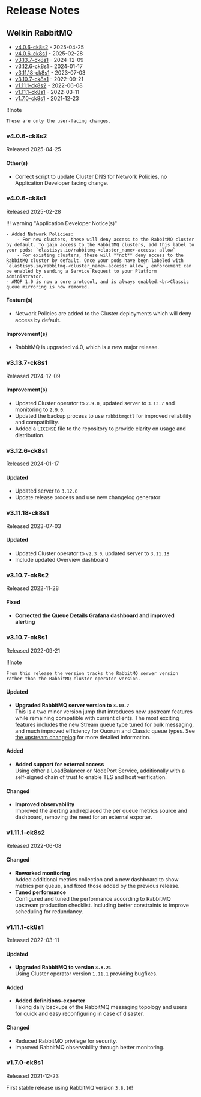 # Release Notes

## Welkin RabbitMQ

<!-- BEGIN TOC -->

- [v4.0.6-ck8s2](#v406-ck8s2) - 2025-04-25
- [v4.0.6-ck8s1](#v406-ck8s1) - 2025-02-28
- [v3.13.7-ck8s1](#v3137-ck8s1) - 2024-12-09
- [v3.12.6-ck8s1](#v3126-ck8s1) - 2024-01-17
- [v3.11.18-ck8s1](#v31118-ck8s1) - 2023-07-03
- [v3.10.7-ck8s1](#v3107-ck8s1) - 2022-09-21
- [v1.11.1-ck8s2](#v1111-ck8s2) - 2022-06-08
- [v1.11.1-ck8s1](#v1111-ck8s1) - 2022-03-11
- [v1.7.0-ck8s1](#v170-ck8s1) - 2021-12-23
<!-- END TOC -->

!!!note

    These are only the user-facing changes.

### v4.0.6-ck8s2

Released 2025-04-25

#### Other(s)

- Correct script to update Cluster DNS for Network Policies, no Application Developer facing change.

<!--
    Release notes before 2024-11-29 are excluded from spellchecking.
    Please make sure to put new release notes above this line.
-->
<!-- vale off -->

### v4.0.6-ck8s1

Released 2025-02-28

!!! warning "Application Developer Notice(s)"

    - Added Network Policies:
        - For new clusters, these will deny access to the RabbitMQ cluster by default. To gain access to the RabbitMQ clusters, add this label to your pods: `elastisys.io/rabbitmq-<cluster_name>-access: allow`
        - For existing clusters, these will **not** deny access to the RabbitMQ cluster by default. Once your pods have been labeled with `elastisys.io/rabbitmq-<cluster_name>-access: allow`, enforcement can be enabled by sending a Service Request to your Platform Administrator.
    - AMQP 1.0 is now a core protocol, and is always enabled.<br>Classic queue mirroring is now removed.

#### Feature(s)

- Network Policies are added to the Cluster deployments which will deny access by default.

#### Improvement(s)

- RabbitMQ is upgraded v4.0, which is a new major release.

### v3.13.7-ck8s1

Released 2024-12-09

#### Improvement(s)

- Updated Cluster operator to `2.9.0`, updated server to `3.13.7` and monitoring to `2.9.0`.
- Updated the backup process to use `rabbitmqctl` for improved reliability and compatibility.
- Added a `LICENSE` file to the repository to provide clarity on usage and distribution.

### v3.12.6-ck8s1

Released 2024-01-17

#### Updated

- Updated server to `3.12.6`
- Update release process and use new changelog generator

### v3.11.18-ck8s1

Released 2023-07-03

#### Updated

- Updated Cluster operator to `v2.3.0`, updated server to `3.11.18`
- Include updated Overview dashboard

### v3.10.7-ck8s2

Released 2022-11-28

#### Fixed

- **Corrected the Queue Details Grafana dashboard and improved alerting**

### v3.10.7-ck8s1

Released 2022-09-21

!!!note

    From this release the version tracks the RabbitMQ server version rather than the RabbitMQ cluster operator version.

#### Updated

- **Upgraded RabbitMQ server version to `3.10.7`** <br/>
  This is a two minor version jump that introduces new upstream features while remaining compatible with current clients.
  The most exciting features includes the new Stream queue type tuned for bulk messaging, and much improved efficiency for Quorum and Classic queue types.
  See [the upstream changelog](https://www.rabbitmq.com/changelog.html) for more detailed information.

#### Added

- **Added support for external access** <br/>
  Using either a LoadBalancer or NodePort Service, additionally with a self-signed chain of trust to enable TLS and host verification.

#### Changed

- **Improved observability** <br/>
  Improved the alerting and replaced the per queue metrics source and dashboard, removing the need for an external exporter.

### v1.11.1-ck8s2

Released 2022-06-08

#### Changed

- **Reworked monitoring** <br/>
  Added additional metrics collection and a new dashboard to show metrics per queue, and fixed those added by the previous release.
- **Tuned performance** <br/>
  Configured and tuned the performance according to RabbitMQ upstream production checklist.
  Including better constraints to improve scheduling for redundancy.

### v1.11.1-ck8s1

Released 2022-03-11

#### Updated

- **Upgraded RabbitMQ to version `3.8.21`** <br/>
  Using Cluster operator version `1.11.1` providing bugfixes.

#### Added

- **Added definitions-exporter** <br/>
  Taking daily backups of the RabbitMQ messaging topology and users for quick and easy reconfiguring in case of disaster.

#### Changed

- Reduced RabbitMQ privilege for security.
- Improved RabbitMQ observability through better monitoring.

### v1.7.0-ck8s1

Released 2021-12-23

First stable release using RabbitMQ version `3.8.16`!
